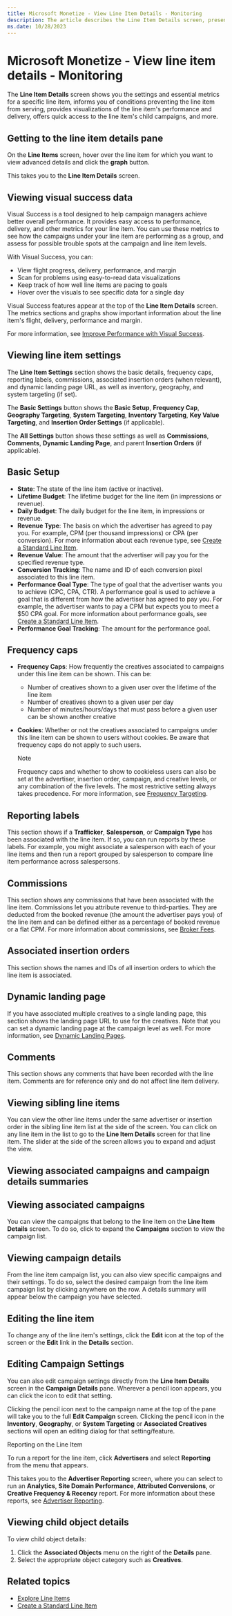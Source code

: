 ```yaml
---
title: Microsoft Monetize - View Line Item Details - Monitoring
description: The article describes the Line Item Details screen, presenting settings, metrics, serving conditions, and visualizations for a specific line item.
ms.date: 10/28/2023
---
```


# Microsoft Monetize - View line item details - Monitoring

The **Line Item Details** screen shows you the settings and essential metrics for a specific line item, informs you of conditions preventing the line item from serving, provides visualizations of the line item's performance and delivery, offers quick access to the line item's child campaigns, and more.

## Getting to the line item details pane

On the **Line Items** screen, hover over the line item for which you want to view advanced details and click the **graph** button.

This takes you to the **Line Item Details** screen.

## Viewing visual success data

Visual Success is a tool designed to help campaign managers achieve better overall performance. It provides easy access to performance, delivery, and other metrics for your line item. You can use these metrics to see how the campaigns under your line item are performing as a group, and assess for possible trouble spots at the campaign and line item levels.

With Visual Success, you can:

- View flight progress, delivery, performance, and margin
- Scan for problems using easy-to-read data visualizations
- Keep track of how well line items are pacing to goals
- Hover over the visuals to see specific data for a single day

Visual Success features appear at the top of the **Line Item Details** screen. The metrics sections and graphs show important information about the line item's flight, delivery, performance and margin.

For more information, see [Improve Performance with Visual Success](improve-performance-with-visual-success.md).

## Viewing line item settings

The **Line Item Settings** section shows the basic details, frequency caps, reporting labels, commissions, associated insertion orders (when relevant), and dynamic landing page URL, as well as inventory, geography, and system targeting (if set).

The **Basic Settings** button shows the **Basic Setup**, **Frequency Cap**, **Geography Targeting**, **System Targeting**, **Inventory Targeting**, **Key Value Targeting**, and **Insertion Order Settings** (if applicable).

The **All Settings** button shows these settings as well as **Commissions**, **Comments**, **Dynamic Landing Page**, and parent **Insertion Orders** (if applicable).

## Basic Setup

- **State**: The state of the line item (active or inactive).
- **Lifetime Budget**: The lifetime budget for the line item (in impressions or revenue).
- **Daily Budget**: The daily budget for the line item, in impressions or revenue.
- **Revenue Type**: The basis on which the advertiser has agreed to pay you. For example, CPM (per thousand impressions) or CPA (per conversion). For more information about each revenue type, see [Create a Standard Line Item](create-a-standard-line-item.md).
- **Revenue Value**: The amount that the advertiser will pay you for the specified revenue type.
- **Conversion Tracking**: The name and ID of each conversion pixel associated to this line item.
- **Performance Goal Type**: The type of goal that the advertiser wants you to achieve (CPC, CPA, CTR). A performance goal is used to achieve a goal that is different from how the advertiser has agreed to pay you. For example, the advertiser wants to pay a CPM but expects you to meet a $50 CPA goal. For more information about performance goals, see [Create a Standard Line Item](create-a-standard-line-item.md).
- **Performance Goal Tracking**: The amount for the performance goal.

## Frequency caps

- **Frequency Caps**: How frequently the creatives associated to campaigns under this line item can be shown. This can be:
  - Number of creatives shown to a given user over the lifetime of the line item
  - Number of creatives shown to a given user per day
  - Number of minutes/hours/days that must pass before a given user can be shown another creative
- **Cookies**: Whether or not the creatives associated to campaigns under this line item can be shown to users without cookies. Be aware that frequency caps do not apply to such users.

  > [!NOTE]
  > Frequency caps and whether to show to cookieless users can also be set at the advertiser, insertion order, campaign, and creative levels, or any combination of the five levels. The most restrictive setting always takes precedence. For more information, see [Frequency Targeting](frequency-and-recency-caps.md).

## Reporting labels

This section shows if a **Trafficker**, **Salesperson**, or **Campaign Type** has been associated with the line item. If so, you can run reports by these labels. For example, you might associate a salesperson with each of your line items and then run a report grouped by salesperson to compare line item performance across salespersons.

## Commissions

This section shows any commissions that have been associated with the line item. Commissions let you attribute revenue to third-parties. They are deducted from the booked revenue (the amount the advertiser pays you) of the line item and can be defined either as a percentage of booked revenue or a flat CPM. For more information about commissions, see [Broker Fees](broker-fees.md).

## Associated insertion orders

This section shows the names and IDs of all insertion orders to which the line item is associated.

## Dynamic landing page

If you have associated multiple creatives to a single landing page, this section shows the landing page URL to use for the creatives. Note that you can set a dynamic landing page at the campaign level as well. For more information, see [Dynamic Landing Pages](dynamic-landing-pages.md).

## Comments

This section shows any comments that have been recorded with the line item. Comments are for reference only and do not affect line item
delivery.

## Viewing sibling line items

You can view the other line items under the same advertiser or insertion order in the sibling line item list at the side of the screen. You can click on any line item in the list to go to the **Line Item Details** screen for that line item. The slider at the side of the screen allows you to expand and adjust the view.

## Viewing associated campaigns and campaign details summaries

## Viewing associated campaigns

You can view the campaigns that belong to the line item on the **Line Item Details** screen. To do so, click to expand the **Campaigns** section to view the campaign list.

## Viewing campaign details

From the line item campaign list, you can also view specific campaigns and their settings. To do so, select the desired campaign from the line item campaign list by clicking anywhere on the row. A details summary will appear below the campaign you have selected.

## Editing the line item

To change any of the line item's settings, click the **Edit** icon at the top of the screen or the **Edit** link in the **Details** section.

## Editing Campaign Settings

You can also edit campaign settings directly from the **Line Item Details** screen in the **Campaign Details** pane. Wherever a pencil icon appears, you can click the icon to edit that setting.

Clicking the pencil icon next to the campaign name at the top of the pane will take you to the full **Edit Campaign** screen. Clicking the pencil icon in the **Inventory**, **Geography**, or **System Targeting** or **Associated Creatives** sections will open an editing dialog for that setting/feature.

Reporting on the Line Item

To run a report for the line item, click **Advertisers** and select **Reporting** from the menu that appears.

This takes you to the **Advertiser Reporting** screen, where you can select to run an **Analytics**, **Site Domain Performance**, **Attributed Conversions**, or **Creative Frequency & Recency** report. For more information about these reports, see [Advertiser Reporting](advertiser-reporting.md).

## Viewing child object details

To view child object details:

1. Click the **Associated Objects** menu on the right of the **Details** pane.
1. Select the appropriate object category such as **Creatives**.

## Related topics

- [Explore Line Items](explore-line-items.md)
- [Create a Standard Line Item](create-a-standard-line-item.md)